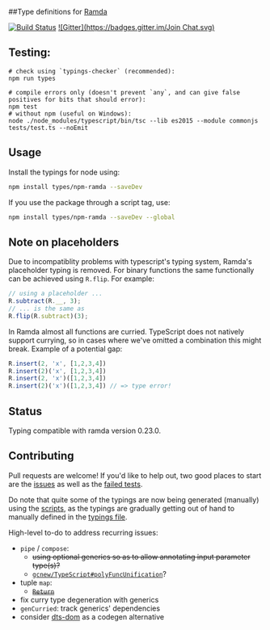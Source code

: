 ##Type definitions for [Ramda](https://github.com/ramda/ramda)

[![Build Status](https://travis-ci.org/types/npm-ramda.svg?branch=master)](https://travis-ci.org/types/npm-ramda)
[![Gitter](https://badges.gitter.im/Join Chat.svg)](https://gitter.im/donnut/typescript-ramda?utm_source=badge&utm_medium=badge&utm_campaign=pr-badge&utm_content=badge)

## Testing:
```
# check using `typings-checker` (recommended):
npm run types

# compile errors only (doesn't prevent `any`, and can give false positives for bits that should error):
npm test
# without npm (useful on Windows):
node ./node_modules/typescript/bin/tsc --lib es2015 --module commonjs tests/test.ts --noEmit
```

## Usage

Install the typings for node using:
```bash
npm install types/npm-ramda --saveDev
```
If you use the package through a script tag, use:
```bash
npm install types/npm-ramda --saveDev --global
```

## Note on placeholders
Due to incompatiblity problems with typescript's typing system, Ramda's placeholder
typing is removed. For binary functions the same functionally can be achieved using
`R.flip`. For example:

```typescript
// using a placeholder ...
R.subtract(R.__, 3);
// ... is the same as
R.flip(R.subtract)(3);
```

In Ramda almost all functions are curried. TypeScript does not natively support
currying, so in cases where we've omitted a combination this might break.
Example of a potential gap:
```typescript
R.insert(2, 'x', [1,2,3,4])
R.insert(2)('x', [1,2,3,4])
R.insert(2, 'x')([1,2,3,4])
R.insert(2)('x')([1,2,3,4]) // => type error!
```

## Status
Typing compatible with ramda version 0.23.0.

## Contributing

Pull requests are welcome!
If you'd like to help out, two good places to start are the [issues](https://github.com/types/npm-ramda/issues)
as well as the [failed tests](https://github.com/types/npm-ramda/blob/master/tests/test.ts.out).

Do note that quite some of the typings are now being generated (manually) using the
[scripts](https://github.com/types/npm-ramda/blob/master/scripts.js),
as the typings are gradually getting out of hand to manually defined in the
[typings file](https://github.com/types/npm-ramda/blob/master/index.d.ts).

High-level to-do to address recurring issues:
- `pipe` / `compose`:
  - ~~using optional generics so as to allow annotating input parameter type(s)?~~
  - [`gcnew/TypeScript#polyFuncUnification`](https://github.com/Microsoft/TypeScript/issues/9949#issuecomment-271926278)?
- tuple `map`:
  - ~~[`Return`](https://github.com/Microsoft/TypeScript/issues/6606#issuecomment-284215602)~~
- fix curry type degeneration with generics
- `genCurried`: track generics' dependencies
- consider [dts-dom](https://github.com/RyanCavanaugh/dts-dom) as a codegen alternative
